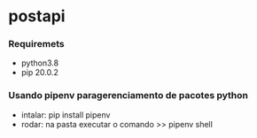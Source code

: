 # postapi<br />
### Requiremets<br />
 - python3.8<br />
 - pip 20.0.2<br />
### Usando pipenv paragerenciamento de pacotes python <br />
 - intalar: pip install pipenv <br />
 - rodar: na pasta executar o comando >> pipenv shell <br />
